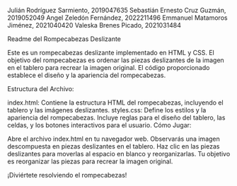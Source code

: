 Julián Rodríguez Sarmiento, 2019047635
Sebastián Ernesto Cruz Guzmán, 2019052049
Angel Zeledón Fernández, 2022211496
Emmanuel Matamoros Jiménez, 2021040420
Valeska Brenes Picado, 2021031484

Readme del Rompecabezas Deslizante

Este es un rompecabezas deslizante implementado en HTML y CSS. El objetivo del rompecabezas es ordenar las piezas deslizantes de la imagen en el tablero para recrear la imagen original. El código proporcionado establece el diseño y la apariencia del rompecabezas.

Estructura del Archivo:

index.html: Contiene la estructura HTML del rompecabezas, incluyendo el tablero y las imágenes deslizantes.
styles.css: Define los estilos y la apariencia del rompecabezas. Incluye reglas para el diseño del tablero, las celdas, y los botones interactivos para el usuario.
Cómo Jugar:

Abre el archivo index.html en tu navegador web.
Observarás una imagen descompuesta en piezas deslizantes en el tablero.
Haz clic en las piezas deslizantes para moverlas al espacio en blanco y reorganizarlas.
Tu objetivo es reorganizar las piezas para recrear la imagen original.

¡Diviértete resolviendo el rompecabezas!
